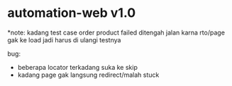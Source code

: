 # automation-web v1.0

*note: kadang test case order product failed ditengah jalan karna rto/page gak ke load jadi harus di ulangi testnya

bug:
- beberapa locator terkadang suka ke skip
- kadang page gak langsung redirect/malah stuck
